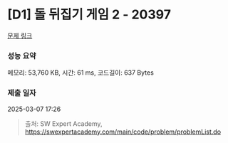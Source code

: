 # [D1] 돌 뒤집기 게임 2 - 20397 

[문제 링크](https://swexpertacademy.com/main/code/problem/problemDetail.do?contestProbId=AY3o7m4axawDFAUZ) 

### 성능 요약

메모리: 53,760 KB, 시간: 61 ms, 코드길이: 637 Bytes

### 제출 일자

2025-03-07 17:26



> 출처: SW Expert Academy, https://swexpertacademy.com/main/code/problem/problemList.do
